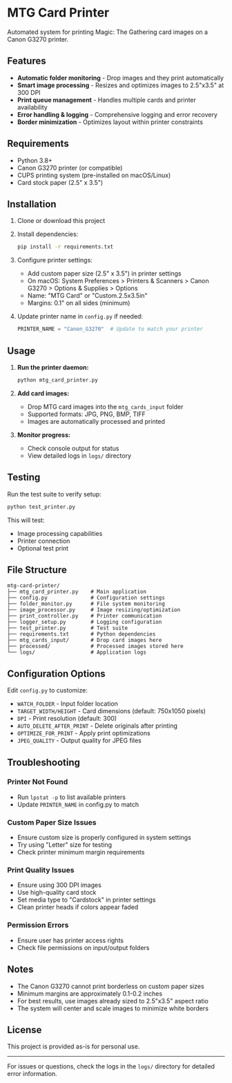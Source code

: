 # MTG Card Printer

Automated system for printing Magic: The Gathering card images on a Canon G3270 printer.

## Features

- **Automatic folder monitoring** - Drop images and they print automatically
- **Smart image processing** - Resizes and optimizes images to 2.5"x3.5" at 300 DPI
- **Print queue management** - Handles multiple cards and printer availability
- **Error handling & logging** - Comprehensive logging and error recovery
- **Border minimization** - Optimizes layout within printer constraints

## Requirements

- Python 3.8+
- Canon G3270 printer (or compatible)
- CUPS printing system (pre-installed on macOS/Linux)
- Card stock paper (2.5" x 3.5")

## Installation

1. Clone or download this project
2. Install dependencies:
   ```bash
   pip install -r requirements.txt
   ```

3. Configure printer settings:
   - Add custom paper size (2.5" x 3.5") in printer settings
   - On macOS: System Preferences > Printers & Scanners > Canon G3270 > Options & Supplies > Options
   - Name: "MTG Card" or "Custom.2.5x3.5in"
   - Margins: 0.1" on all sides (minimum)

4. Update printer name in `config.py` if needed:
   ```python
   PRINTER_NAME = "Canon_G3270"  # Update to match your printer
   ```

## Usage

1. **Run the printer daemon:**
   ```bash
   python mtg_card_printer.py
   ```

2. **Add card images:**
   - Drop MTG card images into the `mtg_cards_input` folder
   - Supported formats: JPG, PNG, BMP, TIFF
   - Images are automatically processed and printed

3. **Monitor progress:**
   - Check console output for status
   - View detailed logs in `logs/` directory

## Testing

Run the test suite to verify setup:
```bash
python test_printer.py
```

This will test:
- Image processing capabilities
- Printer connection
- Optional test print

## File Structure

```
mtg-card-printer/
├── mtg_card_printer.py    # Main application
├── config.py              # Configuration settings
├── folder_monitor.py      # File system monitoring
├── image_processor.py     # Image resizing/optimization
├── print_controller.py    # Printer communication
├── logger_setup.py        # Logging configuration
├── test_printer.py        # Test suite
├── requirements.txt       # Python dependencies
├── mtg_cards_input/       # Drop card images here
├── processed/             # Processed images stored here
└── logs/                  # Application logs
```

## Configuration Options

Edit `config.py` to customize:

- `WATCH_FOLDER` - Input folder location
- `TARGET_WIDTH/HEIGHT` - Card dimensions (default: 750x1050 pixels)
- `DPI` - Print resolution (default: 300)
- `AUTO_DELETE_AFTER_PRINT` - Delete originals after printing
- `OPTIMIZE_FOR_PRINT` - Apply print optimizations
- `JPEG_QUALITY` - Output quality for JPEG files

## Troubleshooting

### Printer Not Found
- Run `lpstat -p` to list available printers
- Update `PRINTER_NAME` in config.py to match

### Custom Paper Size Issues
- Ensure custom size is properly configured in system settings
- Try using "Letter" size for testing
- Check printer minimum margin requirements

### Print Quality Issues
- Ensure using 300 DPI images
- Use high-quality card stock
- Set media type to "Cardstock" in printer settings
- Clean printer heads if colors appear faded

### Permission Errors
- Ensure user has printer access rights
- Check file permissions on input/output folders

## Notes

- The Canon G3270 cannot print borderless on custom paper sizes
- Minimum margins are approximately 0.1-0.2 inches
- For best results, use images already sized to 2.5"x3.5" aspect ratio
- The system will center and scale images to minimize white borders

## License

This project is provided as-is for personal use.

---

For issues or questions, check the logs in the `logs/` directory for detailed error information.